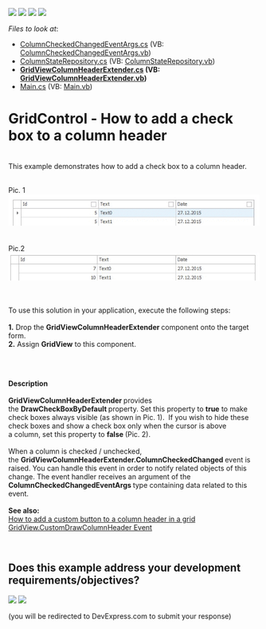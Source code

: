 <!-- default badges list -->
![](https://img.shields.io/endpoint?url=https://codecentral.devexpress.com/api/v1/VersionRange/128624491/15.1.8%2B)
[![](https://img.shields.io/badge/Open_in_DevExpress_Support_Center-FF7200?style=flat-square&logo=DevExpress&logoColor=white)](https://supportcenter.devexpress.com/ticket/details/T325446)
[![](https://img.shields.io/badge/📖_How_to_use_DevExpress_Examples-e9f6fc?style=flat-square)](https://docs.devexpress.com/GeneralInformation/403183)
[![](https://img.shields.io/badge/💬_Leave_Feedback-feecdd?style=flat-square)](#does-this-example-address-your-development-requirementsobjectives)
<!-- default badges end -->
<!-- default file list -->
*Files to look at*:

* [ColumnCheckedChangedEventArgs.cs](./CS/ColumnCheckedChangedEventArgs.cs) (VB: [ColumnCheckedChangedEventArgs.vb](./VB/ColumnCheckedChangedEventArgs.vb))
* [ColumnStateRepository.cs](./CS/ColumnStateRepository.cs) (VB: [ColumnStateRepository.vb](./VB/ColumnStateRepository.vb))
* **[GridViewColumnHeaderExtender.cs](./CS/GridViewColumnHeaderExtender.cs) (VB: [GridViewColumnHeaderExtender.vb](./VB/GridViewColumnHeaderExtender.vb))**
* [Main.cs](./CS/Main.cs) (VB: [Main.vb](./VB/Main.vb))
<!-- default file list end -->
# GridControl - How to add a check box to a column header


<p><br>This example demonstrates how to add a check box to a column header.</p>
<br>Pic. 1<img src="https://raw.githubusercontent.com/DevExpress-Examples/gridcontrol-how-to-add-a-check-box-to-a-column-header-t325446/15.1.8+/media/af2b4a40-acaf-11e5-80bf-00155d62480c.png"><br><br><br>Pic.2<img src="https://raw.githubusercontent.com/DevExpress-Examples/gridcontrol-how-to-add-a-check-box-to-a-column-header-t325446/15.1.8+/media/5556cf9f-acb4-11e5-80bf-00155d62480c.png"><br><br><br>
<p>To use this solution in your application, execute the following steps:<br><br><strong>1.</strong> Drop the <strong>GridViewColumnHeaderExtender </strong>component onto the target form.<br><strong>2.</strong> Assign <strong>GridView</strong> to this component.</p>
<br><br>
<p><strong>Description<br></strong><br><strong>GridViewColumnHeaderExtender </strong>provides the <strong>DrawCheckBoxByDefault </strong>property. Set this property to <strong>true</strong> to make check boxes always visible (as shown in Pic. 1).  If you wish to hide these check boxes and show a check box only when the cursor is above a column, set this property to <strong>false </strong>(Pic. 2).<br><br>When a column is checked / unchecked, the <strong>GridViewColumnHeaderExtender.ColumnCheckedChanged </strong>event is raised. You can handle this event in order to notify related objects of this change. The event handler receives an argument of the <strong>ColumnCheckedChangedEventArgs </strong>type containing data related to this event. <br><br><strong>See also:</strong><br><a href="https://www.devexpress.com/Support/Center/p/E2793">How to add a custom button to a column header in a grid</a><br><a href="https://documentation.devexpress.com/#WindowsForms/DevExpressXtraGridViewsGridGridView_CustomDrawColumnHeadertopic">GridView.CustomDrawColumnHeader Event</a></p>

<br/>


<!-- feedback -->
## Does this example address your development requirements/objectives?

[<img src="https://www.devexpress.com/support/examples/i/yes-button.svg"/>](https://www.devexpress.com/support/examples/survey.xml?utm_source=github&utm_campaign=winforms-grid-add-check-box-to-column-header&~~~was_helpful=yes) [<img src="https://www.devexpress.com/support/examples/i/no-button.svg"/>](https://www.devexpress.com/support/examples/survey.xml?utm_source=github&utm_campaign=winforms-grid-add-check-box-to-column-header&~~~was_helpful=no)

(you will be redirected to DevExpress.com to submit your response)
<!-- feedback end -->
